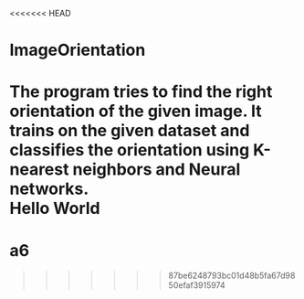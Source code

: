 <<<<<<< HEAD
# ImageOrientation
The program tries to find the right orientation of the given image. It trains on the given dataset and classifies the orientation using K-nearest neighbors and Neural networks.
<br/>
Hello World
=======
# a6
>>>>>>> 87be6248793bc01d48b5fa67d9850efaf3915974
